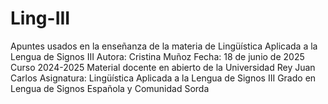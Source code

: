 # Ling-III
Apuntes usados en la enseñanza de la materia de Lingüística Aplicada a la Lengua de Signos III
Autora: Cristina Muñoz 
Fecha: 18 de junio de 2025 
Curso 2024-2025 
Material docente en abierto de la Universidad Rey Juan Carlos 
Asignatura: Lingüística Aplicada a la Lengua de Signos III 
Grado en Lengua de Signos Española y Comunidad Sorda
